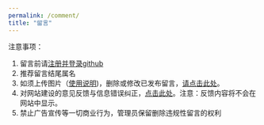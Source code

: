```yaml
---
permalink: /comment/
title: "留言"
---
```

注意事项：
1. 留言前请[注册并登录github](https://github.com/login?return_to=https%3A%2F%2Fgithub.com%2Fsignup%3Fref_cta%3DSign%2Bup%26ref_loc%3Dheader%2Blogged%2Bout%26ref_page%3D%252F%26source%3Dheader-home)
2. 推荐留言结尾属名
3. 如须上传图片（[使用说明](https://gist.github.com/vinkla/dca76249ba6b73c5dd66a4e986df4c8d))，删除或修改已发布留言，[请点击此处](https://github.com/kelihan/kelihan.github.io/issues/2)。
4. 对网站建设的意见反馈与信息错误纠正，[点击此处](https://github.com/kelihan/kelihan.github.io/issues/3)。注意：反馈内容将不会在网站中显示。
5. 禁止广告宣传等一切商业行为，管理员保留删除违规性留言的权利

<script src="https://utteranc.es/client.js"
        repo="kelihan/kelihan.github.io"
        issue-term="title"
        theme="github-light"
        crossorigin="anonymous"
        async>
</script>
